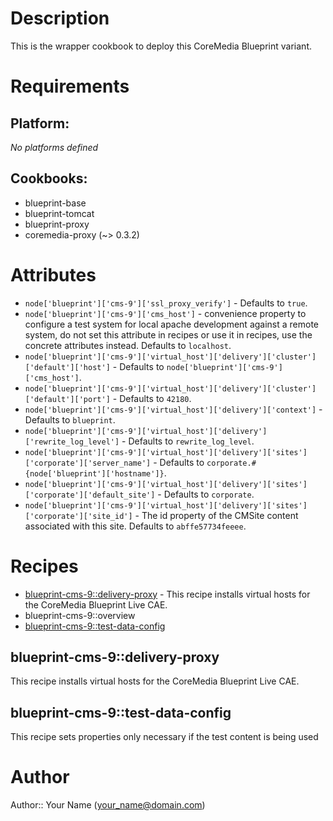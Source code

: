 # Description

This is the wrapper cookbook to deploy this CoreMedia Blueprint variant.

# Requirements

## Platform:

*No platforms defined*

## Cookbooks:

* blueprint-base
* blueprint-tomcat
* blueprint-proxy
* coremedia-proxy (~> 0.3.2)

# Attributes

* `node['blueprint']['cms-9']['ssl_proxy_verify']` -  Defaults to `true`.
* `node['blueprint']['cms-9']['cms_host']` - convenience property to configure a test system for local apache development against a remote system, do not set this attribute in recipes or use it in recipes, use the concrete attributes instead. Defaults to `localhost`.
* `node['blueprint']['cms-9']['virtual_host']['delivery']['cluster']['default']['host']` -  Defaults to `node['blueprint']['cms-9']['cms_host']`.
* `node['blueprint']['cms-9']['virtual_host']['delivery']['cluster']['default']['port']` -  Defaults to `42180`.
* `node['blueprint']['cms-9']['virtual_host']['delivery']['context']` -  Defaults to `blueprint`.
* `node['blueprint']['cms-9']['virtual_host']['delivery']['rewrite_log_level']` -  Defaults to `rewrite_log_level`.
* `node['blueprint']['cms-9']['virtual_host']['delivery']['sites']['corporate']['server_name']` -  Defaults to `corporate.#{node['blueprint']['hostname']}`.
* `node['blueprint']['cms-9']['virtual_host']['delivery']['sites']['corporate']['default_site']` -  Defaults to `corporate`.
* `node['blueprint']['cms-9']['virtual_host']['delivery']['sites']['corporate']['site_id']` - The id property of the CMSite content associated with this site. Defaults to `abffe57734feeee`.

# Recipes

* [blueprint-cms-9::delivery-proxy](#blueprint-cms-9delivery-proxy) - This recipe installs virtual hosts for the CoreMedia Blueprint Live CAE.
* blueprint-cms-9::overview
* [blueprint-cms-9::test-data-config](#blueprint-cms-9test-data-config)

## blueprint-cms-9::delivery-proxy

This recipe installs virtual hosts for the CoreMedia Blueprint Live CAE.

## blueprint-cms-9::test-data-config

This recipe sets properties only necessary if the test content is being used

# Author

Author:: Your Name (<your_name@domain.com>)
